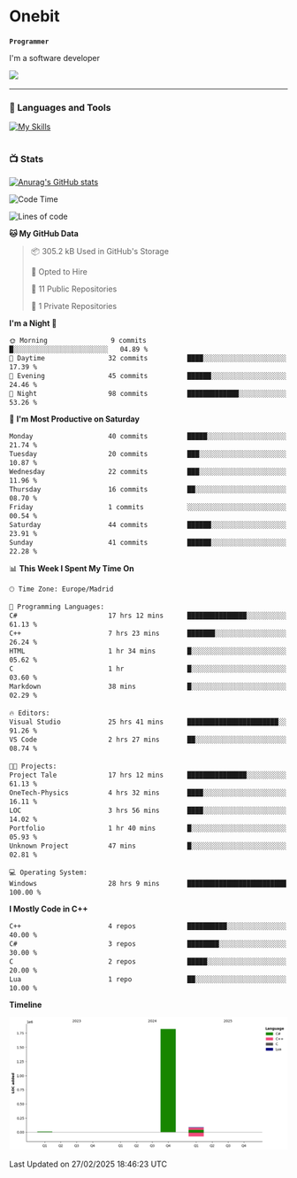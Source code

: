 # Onebit

**`Programmer`**

I'm a software developer

   ![](https://komarev.com/ghpvc/?username=onebit5&color=blueviolet)

---

### 🧰 Languages and Tools

[![My Skills](https://skillicons.dev/icons?i=cpp,c,cs,java,lua,unity,git,linux,github,discord,vscode,visualstudio)](https://skillicons.dev)
<br />

#

### 📺 Stats
[![Anurag's GitHub stats](https://github-readme-stats.vercel.app/api?username=onebit5&show_icons=true&theme=radical)](https://github.com/anuraghazra/github-readme-stats)                
<!--START_SECTION:waka-->
![Code Time](http://img.shields.io/badge/Code%20Time-114%20hrs%2015%20mins-blue)

![Lines of code](https://img.shields.io/badge/From%20Hello%20World%20I%27ve%20Written-1.9%20million%20lines%20of%20code-blue)

**🐱 My GitHub Data** 

> 📦 305.2 kB Used in GitHub's Storage 
 > 
> 💼 Opted to Hire
 > 
> 📜 11 Public Repositories 
 > 
> 🔑 1 Private Repositories 
 > 
**I'm a Night 🦉** 

```text
🌞 Morning                9 commits           █░░░░░░░░░░░░░░░░░░░░░░░░   04.89 % 
🌆 Daytime                32 commits          ████░░░░░░░░░░░░░░░░░░░░░   17.39 % 
🌃 Evening                45 commits          ██████░░░░░░░░░░░░░░░░░░░   24.46 % 
🌙 Night                  98 commits          █████████████░░░░░░░░░░░░   53.26 % 
```
📅 **I'm Most Productive on Saturday** 

```text
Monday                   40 commits          █████░░░░░░░░░░░░░░░░░░░░   21.74 % 
Tuesday                  20 commits          ███░░░░░░░░░░░░░░░░░░░░░░   10.87 % 
Wednesday                22 commits          ███░░░░░░░░░░░░░░░░░░░░░░   11.96 % 
Thursday                 16 commits          ██░░░░░░░░░░░░░░░░░░░░░░░   08.70 % 
Friday                   1 commits           ░░░░░░░░░░░░░░░░░░░░░░░░░   00.54 % 
Saturday                 44 commits          ██████░░░░░░░░░░░░░░░░░░░   23.91 % 
Sunday                   41 commits          ██████░░░░░░░░░░░░░░░░░░░   22.28 % 
```


📊 **This Week I Spent My Time On** 

```text
🕑︎ Time Zone: Europe/Madrid

💬 Programming Languages: 
C#                       17 hrs 12 mins      ███████████████░░░░░░░░░░   61.13 % 
C++                      7 hrs 23 mins       ███████░░░░░░░░░░░░░░░░░░   26.24 % 
HTML                     1 hr 34 mins        █░░░░░░░░░░░░░░░░░░░░░░░░   05.62 % 
C                        1 hr                █░░░░░░░░░░░░░░░░░░░░░░░░   03.60 % 
Markdown                 38 mins             █░░░░░░░░░░░░░░░░░░░░░░░░   02.29 % 

🔥 Editors: 
Visual Studio            25 hrs 41 mins      ███████████████████████░░   91.26 % 
VS Code                  2 hrs 27 mins       ██░░░░░░░░░░░░░░░░░░░░░░░   08.74 % 

🐱‍💻 Projects: 
Project Tale             17 hrs 12 mins      ███████████████░░░░░░░░░░   61.13 % 
OneTech-Physics          4 hrs 32 mins       ████░░░░░░░░░░░░░░░░░░░░░   16.11 % 
LOC                      3 hrs 56 mins       ████░░░░░░░░░░░░░░░░░░░░░   14.02 % 
Portfolio                1 hr 40 mins        █░░░░░░░░░░░░░░░░░░░░░░░░   05.93 % 
Unknown Project          47 mins             █░░░░░░░░░░░░░░░░░░░░░░░░   02.81 % 

💻 Operating System: 
Windows                  28 hrs 9 mins       █████████████████████████   100.00 % 
```

**I Mostly Code in C++** 

```text
C++                      4 repos             ██████████░░░░░░░░░░░░░░░   40.00 % 
C#                       3 repos             ████████░░░░░░░░░░░░░░░░░   30.00 % 
C                        2 repos             █████░░░░░░░░░░░░░░░░░░░░   20.00 % 
Lua                      1 repo              ██░░░░░░░░░░░░░░░░░░░░░░░   10.00 % 
```



**Timeline**

![Lines of Code chart](https://raw.githubusercontent.com/Onebit5/Onebit5/main/assets/bar_graph.png)


 Last Updated on 27/02/2025 18:46:23 UTC
<!--END_SECTION:waka-->
